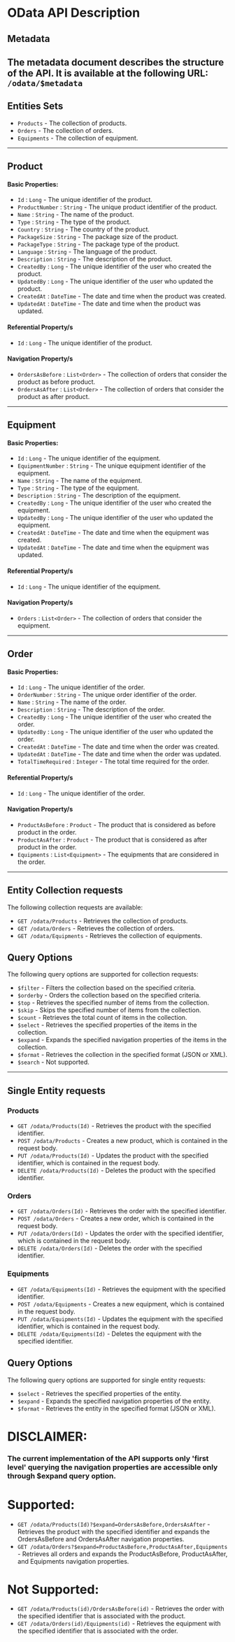 # OData API Description

## Metadata

The metadata document describes the structure of the API. It is available at the following URL:
`/odata/$metadata`
---
## Entities Sets
- `Products` - The collection of products.
- `Orders` - The collection of orders.
- `Equipments` - The collection of equipment.
---
## Product
#### Basic Properties:
- `Id` : `Long` - The unique identifier of the product.
- `ProductNumber` : `String` - The unique product identifier of the product.
- `Name` : `String` - The name of the product.
- `Type` : `String` - The type of the product.
- `Country` : `String` - The country of the product.
- `PackageSize` : `String` - The package size of the product.
- `PackageType` : `String` - The package type of the product.
- `Language` : `String` - The language of the product.
- `Description` : `String` - The description of the product.
- `CreatedBy` : `Long` - The unique identifier of the user who created the product.
- `UpdatedBy` : `Long` - The unique identifier of the user who updated the product.
- `CreatedAt` : `DateTime` - The date and time when the product was created.
- `UpdatedAt` : `DateTime` - The date and time when the product was updated.
#### Referential Property/s
- `Id` : `Long` - The unique identifier of the product.
#### Navigation Property/s
- `OrdersAsBefore` : `List<Order>` - The collection of orders that consider the product as before product.
- `OrdersAsAfter` : `List<Order>` - The collection of orders that consider the product as after product.
---
## Equipment
#### Basic Properties:
- `Id` : `Long` - The unique identifier of the equipment.
- `EquipmentNumber` : `String` - The unique equipment identifier of the equipment.
- `Name` : `String` - The name of the equipment.
- `Type` : `String` - The type of the equipment.
- `Description` : `String` - The description of the equipment.
- `CreatedBy` : `Long` - The unique identifier of the user who created the equipment.
- `UpdatedBy` : `Long` - The unique identifier of the user who updated the equipment.
- `CreatedAt` : `DateTime` - The date and time when the equipment was created.
- `UpdatedAt` : `DateTime` - The date and time when the equipment was updated.
#### Referential Property/s
- `Id` : `Long` - The unique identifier of the equipment.
#### Navigation Property/s
- `Orders` : `List<Order>` - The collection of orders that consider the equipment.
---
## Order
#### Basic Properties:
- `Id` : `Long` - The unique identifier of the order.
- `OrderNumber` : `String` - The unique order identifier of the order.
- `Name` : `String` - The name of the order.
- `Description` : `String` - The description of the order.
- `CreatedBy` : `Long` - The unique identifier of the user who created the order.
- `UpdatedBy` : `Long` - The unique identifier of the user who updated the order.
- `CreatedAt` : `DateTime` - The date and time when the order was created.
- `UpdatedAt` : `DateTime` - The date and time when the order was updated.
- `TotalTimeRequired` : `Integer` - The total time required for the order.
#### Referential Property/s
- `Id` : `Long` - The unique identifier of the order.
#### Navigation Property/s
- `ProductAsBefore` : `Product` - The product that is considered as before product in the order.
- `ProductAsAfter` : `Product` - The product that is considered as after product in the order.
- `Equipments` : `List<Equipment>` - The equipments that are considered in the order.
---
## Entity Collection requests
The following collection requests are available:
- `GET /odata/Products` - Retrieves the collection of products.
- `GET /odata/Orders` - Retrieves the collection of orders.
- `GET /odata/Equipments` - Retrieves the collection of equipments.

## Query Options
The following query options are supported for collection requests:
- `$filter` - Filters the collection based on the specified criteria.
- `$orderby` - Orders the collection based on the specified criteria.
- `$top` - Retrieves the specified number of items from the collection.
- `$skip` - Skips the specified number of items from the collection.
- `$count` - Retrieves the total count of items in the collection.
- `$select` - Retrieves the specified properties of the items in the collection.
- `$expand` - Expands the specified navigation properties of the items in the collection.
- `$format` - Retrieves the collection in the specified format (JSON or XML).
- `$search` - Not supported.
---
## Single Entity requests
### Products
- `GET /odata/Products(Id)` - Retrieves the product with the specified identifier.
- `POST /odata/Products` - Creates a new product, which is contained in the request body.
- `PUT /odata/Products(Id)` - Updates the product with the specified identifier, which is contained in the request body.
- `DELETE /odata/Products(Id)` - Deletes the product with the specified identifier.
### Orders
- `GET /odata/Orders(Id)` - Retrieves the order with the specified identifier.
- `POST /odata/Orders` - Creates a new order, which is contained in the request body.
- `PUT /odata/Orders(Id)` - Updates the order with the specified identifier, which is contained in the request body.
- `DELETE /odata/Orders(Id)` - Deletes the order with the specified identifier.
### Equipments
- `GET /odata/Equipments(Id)` - Retrieves the equipment with the specified identifier.
- `POST /odata/Equipments` - Creates a new equipment, which is contained in the request body.
- `PUT /odata/Equipments(Id)` - Updates the equipment with the specified identifier, which is contained in the request body.
- `DELETE /odata/Equipments(Id)` - Deletes the equipment with the specified identifier.

## Query Options
The following query options are supported for single entity requests:
- `$select` - Retrieves the specified properties of the entity.
- `$expand` - Expands the specified navigation properties of the entity.
- `$format` - Retrieves the entity in the specified format (JSON or XML).

# DISCLAIMER:
### The current implementation of the API supports only 'first level' querying the navigation properties are accessible only through $expand query option.

# Supported:
- `GET /odata/Products(Id)?$expand=OrdersAsBefore,OrdersAsAfter` - Retrieves the product with the specified identifier and expands the OrdersAsBefore and OrdersAsAfter navigation properties.
- `GET /odata/Orders?$expand=ProductAsBefore,ProductAsAfter,Equipments` - Retrieves all orders and expands the ProductAsBefore, ProductAsAfter, and Equipments navigation properties.

# Not Supported:
- `GET /odata/Products(id)/OrdersAsBefore(id)` - Retrieves the order with the specified identifier that is associated with the product.
- `GET /odata/Orders(id)/Equipments(id)` - Retrieves the equipment with the specified identifier that is associated with the order.